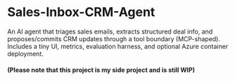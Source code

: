 # Sales-Inbox-CRM-Agent
An AI agent that triages sales emails, extracts structured deal info, and proposes/commits CRM updates through a tool boundary (MCP-shaped). Includes a tiny UI, metrics, evaluation harness, and optional Azure container deployment.

#### (Please note that this project is my side project and is still WIP)
